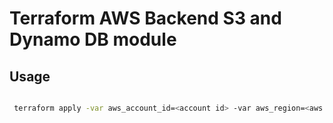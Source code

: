 # Terraform AWS Backend S3 and Dynamo DB module

## Usage

```bash

 terraform apply -var aws_account_id=<account id> -var aws_region=<aws region>

```

